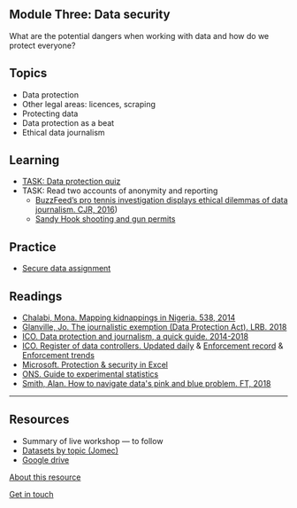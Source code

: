 ## Module Three: Data security

What are the potential dangers when working with data and how do we protect everyone?

## Topics

- Data protection
- Other legal areas: licences, scraping
- Protecting data
- Data protection as a beat
- Ethical data journalism

## Learning

- [TASK: Data protection quiz](https://forms.gle/F9ncjFaZZqCdXHZi8)
- TASK: Read two accounts of anonymity and reporting
  - [BuzzFeed’s pro tennis investigation displays ethical dilemmas of data journalism. CJR, 2016](https://www.cjr.org/tow_center/transparency_algorithms_buzzfeed.php))
  - [Sandy Hook shooting and gun permits](https://datajournalism.com/read/longreads/ethical-questions-in-data-journalism-and-the-power-of-online-discussion)

## Practice

- [Secure data assignment](https://aodhanlutetiae.github.io/dj_secure/assign)

## Readings

- [Chalabi, Mona. Mapping kidnappings in Nigeria. 538, 2014](https://fivethirtyeight.com/features/mapping-kidnappings-in-nigeria/)
- [Glanville, Jo. The journalistic exemption (Data Protection Act). LRB. 2018](https://www.lrb.co.uk/the-paper/v40/n13/jo-glanville/the-journalistic-exemption)
- [ICO. Data protection and journalism, a quick guide. 2014-2018](https://ico.org.uk/media/for-organisations/documents/1547/data-protection-and-journalism-quick-guide.pdf)
- [ICO. Register of data controllers. Updated daily](https://ico.org.uk/ESDWebPages/Search)
& [Enforcement record](https://ico.org.uk/action-weve-taken/enforcement/) & [Enforcement trends](https://ico.org.uk/action-weve-taken/data-security-incident-trends/)
- [Microsoft. Protection & security in Excel](https://support.microsoft.com/en-us/office/protection-and-security-in-excel-be0b34db-8cb6-44dd-a673-0b3e3475ac2d)
- [ONS. Guide to experimental statistics](https://www.ons.gov.uk/methodology/methodologytopicsandstatisticalconcepts/guidetoexperimentalstatistics)
- [Smith, Alan. How to navigate data's pink and blue problem. FT, 2018](https://www.ft.com/content/c4b7d8be-2eb0-11e8-9b4b-bc4b9f08f381)

---
## Resources

- Summary of live workshop — to follow
- [Datasets by topic (Jomec)](https://aodhanlutetiae.github.io/j_book/intro.html)
- [Google drive](https://bit.ly/app_data_jomec)

[About this resource](https://aodhanlutetiae.github.io/dj_secure/about)

[Get in touch](mailto:odonnella4@cardiff.ac.uk)
